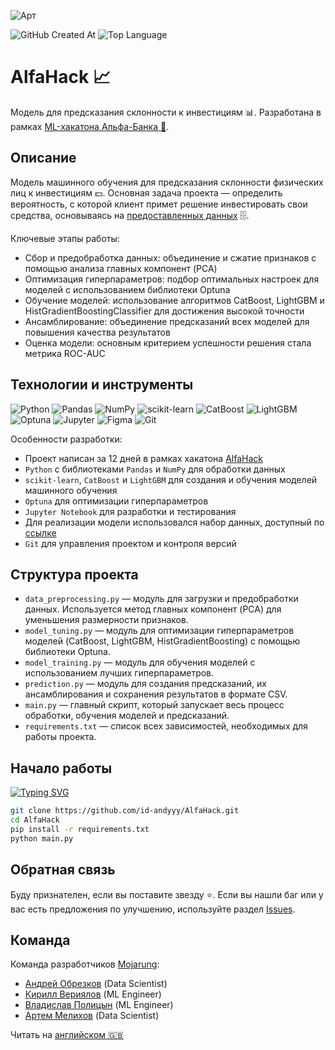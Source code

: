 ![Арт](https://i.postimg.cc/brkSNynq/art.png)

![GitHub Created At](https://img.shields.io/github/created-at/id-andyyy/AlfaHack?style=flat&color=8fff00)
![Top Language](https://img.shields.io/github/languages/top/id-andyyy/AlfaHack?style=flat)

# AlfaHack&nbsp;&#128200;

Модель для предсказания склонности к инвестициям&nbsp;&#128202;. Разработана в рамках [ML-хакатона Альфа-Банка&nbsp;&#128142;](https://alfabank.ru/alfastudents/event/hack/).

## Описание

Модель машинного обучения для предсказания склонности физических лиц к инвестициям&nbsp;&#128181;. Основная задача проекта — определить вероятность, с которой клиент примет решение инвестировать свои средства, основываясь на [предоставленных данных](https://drive.google.com/drive/folders/1JgdIgCJwwy3HrMaTN0X860rxzzw0iJ6o?usp=sharing)&nbsp;&#128452;.

Ключевые этапы работы:
- Сбор и предобработка данных: объединение и сжатие признаков с помощью анализа главных компонент (PCA)
- Оптимизация гиперпараметров: подбор оптимальных настроек для моделей с использованием библиотеки Optuna
- Обучение моделей: использование алгоритмов CatBoost, LightGBM и HistGradientBoostingClassifier для достижения высокой точности
- Ансамблирование: объединение предсказаний всех моделей для повышения качества результатов
- Оценка модели: основным критерием успешности решения стала метрика ROC-AUC

## Технологии и инструменты

![Python](https://img.shields.io/badge/python-3670A0?style=for-the-badge&logo=python&logoColor=ffffff)
![Pandas](https://img.shields.io/badge/pandas-150458?style=for-the-badge&logo=pandas&logoColor=ffffff)
![NumPy](https://img.shields.io/badge/numpy-013243?style=for-the-badge&logo=numpy&logoColor=ffffff)
![scikit-learn](https://img.shields.io/badge/scikit--learn-F7931E?style=for-the-badge&logo=scikit-learn&logoColor=ffffff)
![CatBoost](https://img.shields.io/badge/CatBoost-1E2952?style=for-the-badge&logo=catboost&logoColor=ffffff)
![LightGBM](https://img.shields.io/badge/LightGBM-017FFD?style=for-the-badge&logo=lightgbm&logoColor=ffffff)
![Optuna](https://img.shields.io/badge/Optuna-73D2DE?style=for-the-badge&logo=optuna&logoColor=000000)
![Jupyter](https://img.shields.io/badge/Jupyter-F37626?style=for-the-badge&logo=jupyter&logoColor=ffffff)
![Figma](https://img.shields.io/badge/figma-%23F24E1E.svg?style=for-the-badge&logo=figma&logoColor=white&color=#6CeA8C)
![Git](https://img.shields.io/badge/git-%23F05033.svg?style=for-the-badge&logo=git&logoColor=white&color=f14e32)

Особенности разработки:

- Проект написан за 12 дней в рамках хакатона [AlfaHack](https://alfabank.ru/alfastudents/event/hack/)
- `Python` с библиотеками `Pandas` и `NumPy` для обработки данных
- `scikit-learn`, `CatBoost` и `LightGBM` для создания и обучения моделей машинного обучения
- `Optuna` для оптимизации гиперпараметров
- `Jupyter Notebook` для разработки и тестирования
- Для реализации модели использовался набор данных, доступный по [ссылке](https://drive.google.com/drive/folders/1JgdIgCJwwy3HrMaTN0X860rxzzw0iJ6o?usp=sharing)
- `Git` для управления проектом и контроля версий

## Структура проекта

- `data_preprocessing.py` — модуль для загрузки и предобработки данных. Используется метод главных компонент (PCA) для уменьшения размерности признаков.
- `model_tuning.py` — модуль для оптимизации гиперпараметров моделей (CatBoost, LightGBM, HistGradientBoosting) с помощью библиотеки Optuna.
- `model_training.py` — модуль для обучения моделей с использованием лучших гиперпараметров.
- `prediction.py` — модуль для создания предсказаний, их ансамблирования и сохранения результатов в формате CSV.
- `main.py` — главный скрипт, который запускает весь процесс обработки, обучения моделей и предсказаний.
- `requirements.txt` — список всех зависимостей, необходимых для работы проекта.

## Начало работы

[![Typing SVG](https://readme-typing-svg.herokuapp.com?font=Fira+Code&duration=2500&color=F7F7F7&background=000000&multiline=true&width=655&height=165&lines=%25+git+clone+https%3A%2F%2Fgithub.com%2Fid-andyyy%2FAlfaHack.git;%25+cd+AlfaHack;%25+pip+install+-r+requirements.txt;%25+python+main.py)](https://git.io/typing-svg)

```sh
git clone https://github.com/id-andyyy/AlfaHack.git
cd AlfaHack
pip install -r requirements.txt
python main.py
```

## Обратная связь

Буду признателен, если вы поставите звезду&nbsp;&#11088;. Если вы нашли баг или у вас есть предложения по улучшению,
используйте раздел [Issues](https://github.com/id-andyyy/AlfaHack/issues).

## Команда

Команда разработчиков [Mojarung](https://t.me/mojarung):

- [Андрей Обрезков](https://github.com/id-andyyy) (Data Scientist)
- [Кирилл Вериялов](https://github.com/verikirill) (ML Engineer)
- [Владислав Полицын](https://t.me/wasbyy7) (ML Engineer)
- [Артем Мелихов](https://github.com/Amkaus) (Data Scientist)

Читать на [английском&nbsp;&#127468;&#127463;](README.md)